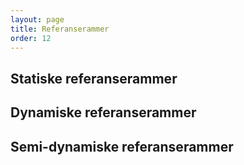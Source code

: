 ```yaml
---
layout: page
title: Referanserammer
order: 12
---
```


## Statiske referanserammer

## Dynamiske referanserammer

## Semi-dynamiske referanserammer
